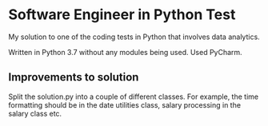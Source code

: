 # Software Engineer in Python Test
My solution to one of the coding tests in Python that involves data analytics.

Written in Python 3.7 without any modules being used. Used PyCharm.

## Improvements to solution
Split the solution.py into a couple of different classes. For example, the time formatting should be in the date utilities class, salary processing in the salary class etc.
